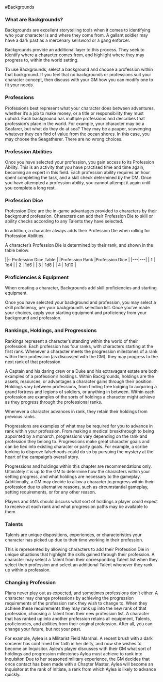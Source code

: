 #Backgrounds
### What are Backgrounds?
Backgrounds are excellent storytelling tools when it comes to identifying who your character is and where they come from. A gallant soldier may have a dark past as a mercenary sellsword or a gang enforcer.

Backgrounds provide an additional layer to this process. They seek to identify where a character comes from, and highlight where they may progress to, within the world setting.

To use Backgrounds, select a background and choose a profession within that background. If you feel that no backgrounds or professions suit your character concept, then discuss with your GM how you can modify one to fit your needs.

### Professions
Professions best represent what your character does between adventures, whether it’s a job to make money, or a title or responsibility they must uphold. Each background has multiple professions and describes that profession’s place in the world. For example, your character may be a Seafarer, but what do they do at sea? They may be a pauper, scavenging whatever they can find of value from the ocean shores. In this case, you may choose the Seagatherer. There are no wrong choices.

### Profession Abilities
Once you have selected your profession, you gain access to its Profession Ability. This is an activity that you have practised time and time again, becoming an expert in this field. Each profession ability requires an hour spent completing the task, and a skill check determined by the DM. Once you have attempted a profession ability, you cannot attempt it again until you complete a long rest.

### Profession Dice
Profession Dice are the in-game advantages provided to characters by their background profession. Characters can add their Profession Die to skill or ability checks according to any Talents they have selected.

In addition, a character always adds their Profession Die when rolling for Profession Abilities.

A character’s Profession Die is determined by their rank, and shown in the table below:

||~ Profession Dice Table |
|Profession Rank |Profession Dice |
|---|---|
| 1 | 1d4 |
| 2 | 1d6 |
| 3 | 1d8 |
| 4 | 1d10 |

### Proficiencies & Equipment
When creating a character, Backgrounds add skill proficiencies and starting equipment.

Once you have selected your background and profession, you may select a skill proficiency, per your background’s selection list. Once you’ve made your choices, apply your starting equipment and proficiency from your background and profession.

### Rankings, Holdings, and Progressions
Rankings represent a character’s standing within the world of their profession. Each profession has four ranks, with characters starting at the first rank. Whenever a character meets the progression milestones of a rank within their profession (as discussed with the GM), they may progress to the next rank of that profession.

A Captain and his daring crew or a Duke and his extravagant estate are both examples of a profession’s holdings. Within Backgrounds, holdings are the assets, resources, or advantages a character gains through their position. Holdings vary between professions, from finding free lodging to acquiring a grand fortress and legions of soldiers, or anything in between. Within each profession are examples of the sorts of holdings a character might achieve as they progress through the professional ranks.

Whenever a character advances in rank, they retain their holdings from previous ranks.

Progressions are examples of what may be required for you to advance in rank within your profession. From making a medical breakthrough to being appointed by a monarch, progressions vary depending on the rank and profession they belong to. Progressions make great character goals and can be tied into existing character or party goals. For example, a scribe looking to disprove falsehoods could do so by pursuing the mystery at the heart of the campaign’s overall story.

Progressions and holdings within this chapter are recommendations only. Ultimately it is up to the GM to determine how the characters within your setting progress, and what holdings are necessary to the gameplay. Additionally, a GM may decide to allow a character to progress within their profession due to alternative reasons, such as circumstantial gameplay, setting requirements, or for any other reason. 

Players and GMs should discuss what sort of holdings a player could expect to receive at each rank and what progression paths may be available to them.

### Talents
Talents are unique dispositions, experiences, or characteristics your character has picked up due to their time working in their profession.

This is represented by allowing characters to add their Profession Die in unique situations that highlight the skills gained through their profession. A character may select a Talent from their corresponding Talent list when they select their profession and select an additional Talent whenever they rank up within a profession.

### Changing Profession
Plans never play out as expected, and sometimes professions don’t either. A character may change professions by achieving the progression requirements of the profession rank they wish to change to. When they achieve these requirements they may rank up into the new rank of that profession, choosing a Talent from their new profession list. A character that has ranked up into another profession retains all equipment, Talents, proficiencies, and abilities from their original profession. After all, you can change your future, but not your past.

For example, Aylea is a Militarist Field Marshal.
A recent brush with a dark sorcerer has confirmed her faith in her deity, and now she wishes to become an Inquisitor. Aylea’s player discusses with their GM what sort of holdings and progression milestones Aylea must achieve to rank into Inquisitor. Due to her seasoned military experience, the GM decides that once contact has been made with a Chapter Master, Aylea will become an Inquisitor at the rank of Initiate, a rank from which Aylea is likely to advance quickly.